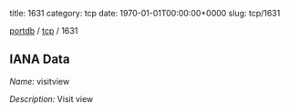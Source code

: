 title: 1631
category: tcp
date: 1970-01-01T00:00:00+0000
slug: tcp/1631

[portdb](/) / [tcp](/category/tcp.html) / 1631


## IANA Data

_Name:_ visitview

_Description:_ Visit view

